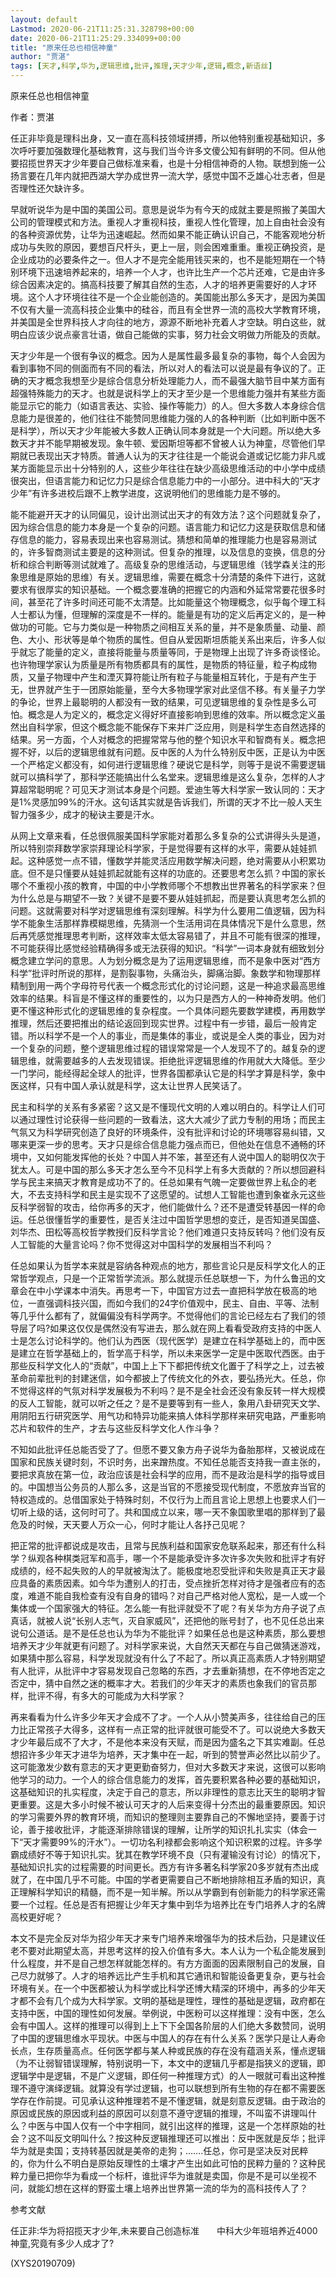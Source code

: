```yaml
---
layout: default
Lastmod: 2020-06-21T11:25:31.328798+00:00
date: 2020-06-21T11:25:29.334099+00:00
title: "原来任总也相信神童"
author: "贾湛"
tags: [天才,科学,华为,逻辑思维,批评,推理,天才少年,逻辑,概念,新语丝]
---
```


原来任总也相信神童

作者：贾湛

任正非毕竟是理科出身，又一直在高科技领域拼搏，所以他特别重视基础知识，多次呼吁要加强数理化基础教育，这与我们当今许多文傻公知有鲜明的不同。但从他要招揽世界天才少年要自己做标准来看，也是十分相信神奇的人物。联想到施一公扬言要在几年内就把西湖大学办成世界一流大学，感觉中国不乏雄心壮志者，但是否理性还欠缺许多。

早就听说华为是中国的美国公司。意思是说华为有今天的成就主要是照搬了美国大公司的管理模式和方法。重视人才重视科技，重视人性化管理，加上自由社会没有的各种资源优势，让华为迅速崛起。然而如果不能正确认识自己，不能客观地分析成功与失败的原因，要想百尺杆头，更上一层，则会困难重重。重视正确投资，是企业成功的必要条件之一。但人才不是完全能用钱买来的，也不是能短期在一个特别环境下迅速培养起来的，培养一个人才，也许比生产一个芯片还难，它是由许多综合因素决定的。搞高科技要了解其自然的生态，人才的培养更需要好的人才环境。这个人才环境往往不是一个企业能创造的。美国能出那么多天才，是因为美国不仅有大量一流高科技企业集中的硅谷，而且有全世界一流的高校大学教育环境，并美国是全世界科技人才向往的地方，源源不断地补充着人才空缺。明白这些，就明白应该少说点豪言壮语，做自己能做的实事，努力社会文明做力所能及的贡献。

天才少年是一个很有争议的概念。因为人是属性最多最复杂的事物，每个人会因为看到事物不同的侧面而有不同的看法，所以对人的看法可以说是最有争议的了。正确的天才概念我想至少是综合信息分析处理能力人，而不最强大脑节目中某方面有超强特殊能力的天才。也就是说科学上的天才至少是一个思维能力强并有某些方面能显示它的能力（如语言表达、实验、操作等能力）的人。但大多数人本身综合信息能力是很差的，他们往往不能赞同思维能力强的人的各种判断（比如判断中医不是科学），所以天才少年能被大多数人正确认同本身就是一个大问题。所以绝大多数天才并不能早期被发现。象牛顿、爱因斯坦等都不曾被人认为神童，尽管他们早期就已表现出天才特质。普通人认为的天才往往是一个能说会道或记忆能力非凡或某方面能显示出十分特别的人，这些少年往往在缺少高级思维活动的中小学中成绩很突出，但语言能力和记忆力只是综合信息能力中的一小部分。进中科大的“天才少年”有许多进校后跟不上教学进度，这说明他们的思维能力是不够的。

能不能避开天才的认同偏见，设计出测试出天才的有效方法？这个问题就复杂了，因为综合信息的能力本身是一个复杂的问题。语言能力和记忆力这是获取信息和储存信息的能力，容易表现出来也容易测试。猜想和简单的推理能力也是容易测试的，许多智商测试主要是的这种测试。但复杂的推理，以及信息的变换，信息的分析和综合判断等测试就难了。高级复杂的思维活动，与逻辑思维（钱学森关注的形象思维是原始的思维）有关。逻辑思维，需要在概念十分清楚的条件下进行，这就要求有很厚实的知识基础。一个概念要准确的把握它的内涵和外延常常要花很多时间，甚至花了许多时间还可能不太清楚。比如能量这个物理概念，似乎每个理工科人士都认为懂，但理解的深度是不一样的。能量是有功的定义后再定义的，是一种做功的可能。它与力类似是一种物质之间相互关系的量，并不是象质量、动量、颜色、大小、形状等是单个物质的属性。但自从爱因斯坦质能关系出来后，许多人似乎就忘了能量的定义，直接将能量与质量等同，于是物理上出现了许多奇谈怪论。也许物理学家认为质量是所有物质都具有的属性，是物质的特征量，粒子构成物质，又量子物理中产生和湮灭算符能让所有粒子与能量相互转化，于是有产生于无，世界就产生于一团原始能量，至今大多物理学家对此坚信不移。有关量子力学的争论，世界上最聪明的人都没有一致的结果，可见逻辑思维的复杂性是多么可怕。概念是人为定义的，概念定义得好坏直接影响到思维的效率。所以概念定义虽然出自科学家，但这个概念能不能保存下来并广泛应用，则是科学生态自然选择的结果。另一方面，个人对概念的把握常常与他的整个知识水平和智商有关。概念把握不好，以后的逻辑思维就有问题。反中医的人为什么特别反中医，正是认为中医一个严格定义都没有，如何进行逻辑思维？硬说它是科学，则等于是说不需要逻辑就可以搞科学了，那科学还能搞出什么名堂来。逻辑思维是这么复杂，怎样的人才算超常聪明呢？可见天才测试本身是个问题。爱迪生等大科学家一致认同的：天才是1%灵感加99%的汗水。这句话其实就是告诉我们，所谓的天才不比一般人天生智力强多少，成才的秘诀主要是汗水。

从网上文章来看，任总很佩服美国科学家能对着那么多复杂的公式讲得头头是道，所以特别崇拜数学家崇拜理论科学家，于是觉得要有这样的水平，需要从娃娃抓起。这种感觉一点不错，懂数学并能灵活应用数学解决问题，绝对需要从小积累功底。但不是只懂要从娃娃抓起就能有这样的功底的。还要思考怎么抓？中国的家长哪个不重视小孩的教育，中国的中小学教师哪个不想教出世界著名的科学家来？但为什么总是与期望不一致？关键不是要不要从娃娃抓起，而是要认真思考怎么抓的问题。这就需要对科学对逻辑思维有深刻理解。科学为什么要用二值逻辑，因为科学不能象生活那样靠模糊思维，先猜测一个生活用词在具体情况下是什么意思，然后再凭感觉推理思考判断，这样效率太低太容易错了，并且不可能有很深的推理，不可能获得比感觉经验精确得多或无法获得的知识。“科学”一词本身就有细致划分概念建立学问的意思。人为划分概念是为了运用逻辑思维，而不是象中医对“西方科学”批评时所说的那样，是割裂事物，头痛治头，脚痛治脚。象数学和物理那样精制到用一两个字母符号代表一个概念形式化的讨论问题，这是一种追求最高思维效率的结果。科盲是不懂这样的重要性的，以为只是西方人的一种神奇发明。他们更不懂这种形式化的逻辑思维的复杂程度。一个具体问题先要数学建模，再用数学推理，然后还要把推出的结论返回到现实世界。过程中有一步错，最后一般肯定错。所以科学不是一个人的事业，而是集体的事业，或说是全人类的事业，因为对一个复杂的问题，整个逻辑思维过程的错误常常是一个人发现不了的。越复杂的逻辑思维，就需要越多的人去发现错误。拒绝批评逻辑思维的作用就大大降低。至少一门学问，能经得起全球人的批评，世界各国都承认它是的科学才算是科学，象中医这样，只有中国人承认就是科学，这太让世界人民笑话了。

民主和科学的关系有多紧密？这又是不懂现代文明的人难以明白的。科学让人们可以通过理性讨论获得一些问题的一致看法，这大大减少了武力专制的用场；而民主气氛又为科学研究创造了良好的环境条件，没有批评和讨论的环境哪容易纠错，又哪来更深一步的思考。天才只是综合信息能力强点而已，但他处在信息不通畅的环境中，又如何能发挥他的长处？中国人并不笨，甚至还有人说中国人的聪明仅次于犹太人。可是中国的那么多天才怎么至今不见科学上有多大贡献的？所以想回避科学与民主来搞天才教育是成功不了的。任总如果有气魄一定要做世界上私企的老大，不去支持科学和民主是实现不了这愿望的。试想人工智能也遭到象崔永元这些反科学弱智的攻击，给你再多的天才，他们能做什么？还不是遭受转基因一样的命运。任总很懂哲学的重要性，是否关注过中国哲学思想的变迁，是否知道吴国盛、刘华杰、田松等高校哲学教授们反科学言论？他们难道只支持反转吗？他们没有反人工智能的大量言论吗？你不觉得这对中国科学的发展相当不利吗？

任总如果认为哲学本来就是容纳各种观点的地方，那些言论只是反科学文化人的正常哲学观点，只是一个正常哲学流派。那么就提示任总联想一下，为什么鲁迅的文章会在中小学课本中消失。再思考一下，中国官方过去一直把科学放在极高的地位，一直强调科技兴国，而如今我们的24字价值观中，民主、自由、平等、法制等几乎什么都有了，就偏偏没有科学两字。不觉得他们的言论已经左右了我们的领导层了吗?如果这仅仅是偶然没有写进去，那么就在网上看看受政府支持的中医人士是怎么讨论科学的。他们认为西医（现代医学）是建立在科学基础上的，而中医是建立在哲学基础上的，哲学高于科学，所以未来医学一定是中医取代西医。由于那些反科学文化人的“贡献”，中国上上下下都把传统文化置于了科学之上，过去被革命前辈批判的封建迷信，如今都披上了传统文化的外衣，要弘扬光大。任总，你不觉得这样的气氛对科学发展极为不利吗？是不是全社会还没有象反转一样大规模的反人工智能，就可以听之任之？是不是要等到有一些人，象用八卦研究天文学、用阴阳五行研究医学、用气功和特异功能来搞人体科学那样来研究电路，严重影响芯片和软件的生产，才去与这些反科学文化人作斗争？

不知如此批评任总能否受了了。但愿不要又象方舟子说华为备胎那样，又被说成在国家和民族关键时刻，不识时务，出来蹭热度。不知任总能否支持我一直主张的，要把求真放在第一位，政治应该是社会科学的应用，而不是政治是科学的指导或目的。中国想当公务员的人那么多，这是当官的不愿接受现代制度，不愿放弃当官的特权造成的。总借国家处于特殊时刻，不仅行为上而且言论上思想上也要求人们一切听上级的话，这何时可了。共和国成立以来，哪一天不象国歌里唱的那样到了最危及的时候，天天要人万众一心，何时才能让人各抒己见呢？

把正常的批评都说成是攻击，且常与民族利益和国家安危联系起来，那还有什么科学？纵观各种棋类冠军和高手，哪一个不是能承受许多次许多次失败和批评才有好成绩的，经不起失败的人的早就被淘汰了。能极度地忍受批评和失败是真正天才最应具备的素质因素。如今华为遭别人的打击，受点挫折怎样对待才是强者应有的态度，难道不能自我检查有没有自身的错吗？对自己严格对他人宽松，是一人或一个集体或一个国家强大的特征。怎么能一有批评就受不了呢？有关华为方舟子说了点真话，就被人说“长别人志气，灭自家威风”，还把他的账号封了，也不见任总出来说句公道话。是不是任总也认为华为不能批评？如果任总也是这种素质，那么要想培养天才少年就更有问题了。对科学家来说，大自然天天都在与自己做猜迷游戏，如果猜中那么容易，科学发现就没有什么了不起了。所以真正高素质人才特别期望有人批评，从批评中才容易发现自己忽略的东西，才去重新猜想，在不停地否定之否定中，猜中自然之迷的概率才大。若我们的少年天才的素质也象我们的官员那样，批评不得，有多大的可能成为大科学家？

再来看看为什么许多少年天才会成不了才。一个人从小赞美声多，往往给自己的压力比正常孩子大得多，这样有一点正常的批评就很可能受不了。可以说绝大多数天才少年最后成不了大才，不是他本来没有天赋，而是因为盛名之下其实难副。任总想招许多少年天才进华为培养，天才集中在一起，听到的赞誉声必然比以前少了。这可能激发少数有意志的天才更更勤奋努力，但对大多数天才来说，这很可以影响他学习的动力。一个人的综合信息能力的发挥，首先要积累各种必要的基础知识，这基础知识的扎实程度，决定于自己的意志，所以非理性的意志比天生的聪明才智更重要。这是大多小时候不被认可天才的人后来变得十分杰出的最重要原因。知识的学习需要外界的教育环境，而知识的整理则主要靠自己的不懈地坚持，要善于讨论，善于接收批评，才能逐渐排除错误的理解，让所学的知识扎扎实实（体会一下“天才需要99%的汗水”）。一切功名利禄都会影响这个知识积累的过程。许多学霸成绩好不等于知识扎实。犹其在教学环境不良（只有灌输没有讨论）的情况下，基础知识扎实的过程需要的时间更长。西方有许多著名科学家20多岁就有杰出成就了，在中国几乎不可能。中国的学者更需要自己不断地排除相互矛盾的知识，真正理解科学知识的精髓，而不是一知半解。所以从学霸到有创新能力的科学家还需要一个过程。任总是否有把握让少年天才集中到华为培养比在专门培养人才的名牌高校更好呢？

本文不是完全反对华为招少年天才来专门培养来增强华为的技术后劲，只是建议任老不要对此期望太高，并思考这样的投入价值有多大。本人认为一个私企能发展到什么程度，并不是自己想怎样就能怎样的。有方方面面的因素限制自己的发展，自己尽力就够了。人才的培养远比产生手机和其它通讯和智能设备更复杂，更与社会环境有关。在一个中医都被认为科学或比科学还博大精深的环境中，再多的少年天才都不会有几个成为大科学家。文明的基础是理性，理性的基础是逻辑，政府都在支持中医，中国的理性如何发展。举例说，中医粉可以这样推理：没有中医，怎么会有中国人。这样的推理可以得到上上下下全国各阶层的人们绝大多数赞同，说明了中国的逻辑思维水平现状。中医与中国人的存在有什么关系？医学只是让人寿命长点，生存质量高点。任何医学都与某人种或民族的存在没有蕴涵关系，懂点逻辑（为不让弱智错误理解，特别说明一下，本文中的逻辑几乎都是指狭义的逻辑，即逻辑学中是逻辑，不是广义逻辑，即任何一种推理方式）的人一眼就可看出这种推理不遵守演绎逻辑。就算没有学过逻辑，也可以联想到所有生物的存在都不需要医学存在作前提。可见承认这种推理若不是不懂逻辑，就是刻意反逻辑。由于政治的原因或民族的原因或利益的原因可以刻意不遵守逻辑的推理，不叫蛮不讲理叫什么？中医与中国人仅有一个中字相同，就引出这样的推理，这是一个怎样原始的社会？这不叫反文明叫什么？按这种反逻辑推理还可以推出：反中医就是反华；批评华为就是卖国；支持转基因就是美帝的走狗；…….任总，你可是坚决反对民粹的，你为什么不明白是原始反理性的土壤才产生出如此可怕的民粹力量的？这种民粹力量已把你华为看成一个标杆，谁批评华为谁就是卖国，你是不是可以坐视不问，就能幻想在这样的野蛮土壤上培养出世界第一流的华为的高科技传人了？

参考文献

任正非:华为将招揽天才少年,未来要自己创造标准　　中科大少年班培养近4000神童,究竟有多少人成才了?

(XYS20190709)


